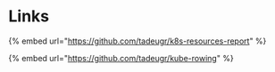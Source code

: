 # Links

{% embed url="https://github.com/tadeugr/k8s-resources-report" %}

{% embed url="https://github.com/tadeugr/kube-rowing" %}



